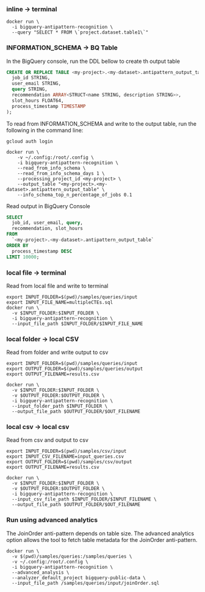 ### inline -> terminal
```
docker run \
  -i bigquery-antipattern-recognition \
  --query "SELECT * FROM \`project.dataset.table1\`" 
```

### INFORMATION_SCHEMA -> BQ Table
In the BigQuery console, run the DDL bellow to create th output table
```SQL 
CREATE OR REPLACE TABLE <my-project>.<my-dataset>.antipattern_output_table (
  job_id STRING,
  user_email STRING,
  query STRING,
  recommendation ARRAY<STRUCT<name STRING, description STRING>>,
  slot_hours FLOAT64,
  process_timestamp TIMESTAMP
);
```

To read from INFORMATION_SCHEMA and write to the output table, run the following
in the command line:
```
gcloud auth login

docker run \
    -v ~/.config:/root/.config \
    -i bigquery-antipattern-recognition \
    --read_from_info_schema \
    --read_from_info_schema_days 1 \
    --processing_project_id <my-project> \
    --output_table "<my-project>.<my-dataset>.antipattern_output_table" \
    --info_schema_top_n_percentage_of_jobs 0.1  

```

Read output in BigQuery Console
```SQL
SELECT
  job_id, user_email, query, 
  recommendation, slot_hours
FROM 
  `<my-project>.<my-dataset>.antipattern_output_table`
ORDER BY
  process_timestamp DESC 
LIMIT 10000;
```

### local file -> terminal
Read from local file and write to terminal
```
export INPUT_FOLDER=$(pwd)/samples/queries/input
export INPUT_FILE_NAME=multipleCTEs.sql
docker run \
  -v $INPUT_FOLDER:$INPUT_FOLDER \
  -i bigquery-antipattern-recognition \
  --input_file_path $INPUT_FOLDER/$INPUT_FILE_NAME
```
### local folder -> local CSV
Read from folder and write output to csv
```
export INPUT_FOLDER=$(pwd)/samples/queries/input
export OUTPUT_FOLDER=$(pwd)/samples/queries/output
export OUTPUT_FILENAME=results.csv

docker run \
  -v $INPUT_FOLDER:$INPUT_FOLDER \
  -v $OUTPUT_FOLDER:$OUTPUT_FOLDER \
  -i bigquery-antipattern-recognition \
  --input_folder_path $INPUT_FOLDER \
  --output_file_path $OUTPUT_FOLDER/$OUT_FILENAME
```

### local csv -> local csv
Read from csv and output to csv
```
export INPUT_FOLDER=$(pwd)/samples/csv/input
export INPUT_CSV_FILENAME=input_queries.csv
export OUTPUT_FOLDER=$(pwd)/samples/csv/output
export OUTPUT_FILENAME=results.csv

docker run \
  -v $INPUT_FOLDER:$INPUT_FOLDER \
  -v $OUTPUT_FOLDER:$OUTPUT_FOLDER \
  -i bigquery-antipattern-recognition \
  --input_csv_file_path $INPUT_FOLDER/$INPUT_FILENAME \
  --output_file_path $OUTPUT_FOLDER/$OUT_FILENAME
```

### Run using advanced analytics 
The JoinOrder anti-pattern depends on table size.
The advanced analytics option allows the tool to fetch table metadata for the
JoinOrder anti-pattern. 

```
docker run \
  -v $(pwd)/samples/queries:/samples/queries \
  -v ~/.config:/root/.config \
  -i bigquery-antipattern-recognition \
  --advanced_analysis \
  --analyzer_default_project bigquery-public-data \
  --input_file_path /samples/queries/input/joinOrder.sql 
```
